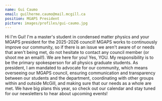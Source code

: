 ```yaml
---
name: Gui Caumo
email: guilherme.caumo@mail.mcgill.ca
position: MGAPS President
picture: images/profiles/gui-caumo.jpg
---
```

Hi I'm Gui! I'm a master's student in condensed matter physics and your MGAPS
president for the 2025-2026 council! MGAPS works to continuously improve our
community, so if there is an issue we aren't aware of or needs that aren't
being met, do not hesitate to contact any council member (or shoot me an
email!). We are here for you! Yes, YOU. My responsibility is to be the primary
spokesperson for all physics graduate students. As president, I am mandated to
advocate for our community, which means overseeing our MGAPS council, ensuring
communication and transparency between our students and the department,
coordinating with other groups within and outside McGill, and making sure that
our needs as a whole are met. We have big plans this year, so check out our
calendar and stay tuned for our newsletters to hear about upcoming events!
